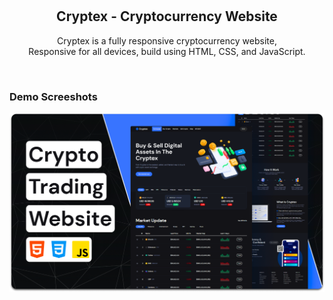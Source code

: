 <div align="center">

  <br />
  <br />

  <h2 align="center">Cryptex - Cryptocurrency Website</h2>

  Cryptex is a fully responsive cryptocurrency website, <br />Responsive for all devices, build using HTML, CSS, and JavaScript.

</div>

<br />

### Demo Screeshots

![Cryptex Desktop Demo](./readme-images/desktop.png "Desktop Demo")

